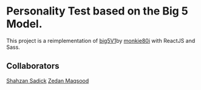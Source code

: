 # Personality Test based on the Big 5 Model.
This project is a reimplementation of [big5V1](https://github.com/monkie80i/big5V1)by [monkie80i](https://github.com/monkie80i) with ReactJS and Sass.

## Collaborators

[Shahzan Sadick](https://github.com/monkie80i)
[Zedan Maqsood](https://github.com/zedanmaqsood)
